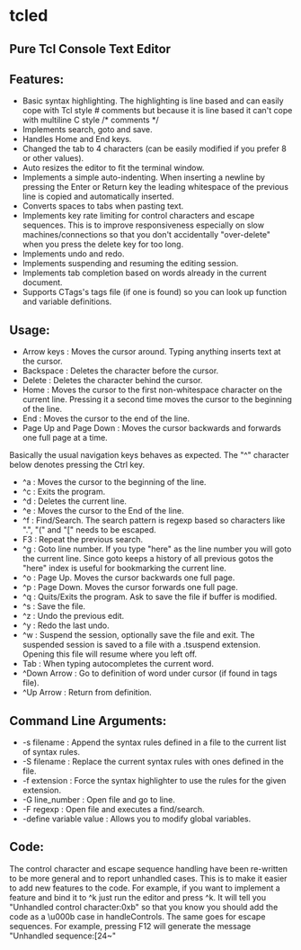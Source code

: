 tcled
=====

Pure Tcl Console Text Editor
----------------------------

Features:
---------
- Basic syntax highlighting. The highlighting is line based and can easily cope with Tcl style # comments but because it is line based it can't cope with multiline C style /* comments */
- Implements search, goto and save.
- Handles Home and End keys.
- Changed the tab to 4 characters (can be easily modified if you prefer 8 or other values).
- Auto resizes the editor to fit the terminal window.
- Implements a simple auto-indenting. When inserting a newline by pressing the Enter or Return key the leading whitespace of the previous line is copied and automatically inserted.
- Converts spaces to tabs when pasting text.
- Implements key rate limiting for control characters and escape sequences. This is to improve responsiveness especially on slow machines/connections so that you don't accidentally "over-delete" when you press the delete key for too long.
- Implements undo and redo.
- Implements suspending and resuming the editing session.
- Implements tab completion based on words already in the current document.
- Supports CTags's tags file (if one is found) so you can look up function and variable definitions.

Usage:
------
- Arrow keys : Moves the cursor around. Typing anything inserts text at the cursor.
- Backspace : Deletes the character before the cursor.
- Delete : Deletes the character behind the cursor.
- Home : Moves the cursor to the first non-whitespace character on the current line. Pressing it a second time moves the cursor to the beginning of the line.
- End : Moves the cursor to the end of the line.
- Page Up and Page Down : Moves the cursor backwards and forwards one full page at a time.

Basically the usual navigation keys behaves as expected. The "^" character below denotes pressing the Ctrl key.
- ^a : Moves the cursor to the beginning of the line.
- ^c : Exits the program.
- ^d : Deletes the current line.
- ^e : Moves the cursor to the End of the line.
- ^f : Find/Search. The search pattern is regexp based so characters like ".", "(" and "[" needs to be escaped.
- F3 : Repeat the previous search.
- ^g : Goto line number. If you type "here" as the line number you will goto the current line. Since goto keeps a history of all previous gotos the "here" index is useful for bookmarking the current line.
- ^o : Page Up. Moves the cursor backwards one full page.
- ^p : Page Down. Moves the cursor forwards one full page.
- ^q : Quits/Exits the program. Ask to save the file if buffer is modified.
- ^s : Save the file.
- ^z : Undo the previous edit.
- ^y : Redo the last undo.
- ^w : Suspend the session, optionally save the file and exit. The suspended session is saved to a file with a .tsuspend extension. Opening this file will resume where you left off.
- Tab : When typing autocompletes the current word.
- ^Down Arrow : Go to definition of word under cursor (if found in tags file).
- ^Up Arrow : Return from definition.

Command Line Arguments:
-----------------------
- -s filename : Append the syntax rules defined in a file to the current list of syntax rules.
- -S filename : Replace the current syntax rules with ones defined in the file.
- -f extension : Force the syntax highlighter to use the rules for the given extension.
- -G line_number : Open file and go to line.
- -F regexp : Open file and executes a find/search.
- -define variable value : Allows you to modify global variables.

Code:
-----
The control character and escape sequence handling have been re-written to be more general and to report
unhandled cases. This is to make it easier to add new features to the code. For example, if you want to
implement a feature and bind it to ^k just run the editor and press ^k. It will tell you "Unhandled control
character:0xb" so that you know you should add the code as a \u000b case in handleControls. The same goes
for escape sequences. For example, pressing F12 will generate the message "Unhandled sequence:[24~"
